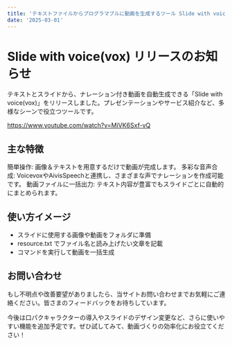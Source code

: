 ```yaml
---
title: 'テキストファイルからプログラマブルに動画を生成するツール Slide with voice(vox)の紹介'
date: '2025-03-01'
---
```


# Slide with voice(vox) リリースのお知らせ
テキストとスライドから、ナレーション付き動画を自動生成できる「Slide with voice(vox)」をリリースしました。プレゼンテーションやサービス紹介など、多様なシーンで役立つツールです。

https://www.youtube.com/watch?v=MiVK6Sxf-vQ

## 主な特徴
簡単操作: 画像＆テキストを用意するだけで動画が完成します。
多彩な音声合成: VoicevoxやAivisSpeechと連携し、さまざまな声でナレーションを作成可能です。
動画ファイルに一括出力: テキスト内容が豊富でもスライドごとに自動的にまとめられます。


## 使い方イメージ
- スライドに使用する画像や動画をフォルダに準備
- resource.txt でファイル名と読み上げたい文章を記載
- コマンドを実行して動画を一括生成


## お問い合わせ
もし不明点や改善要望がありましたら、当サイトお問い合わせまでお気軽にご連絡ください。皆さまのフィードバックをお待ちしています。

今後は口パクキャラクターの導入やスライドのデザイン変更など、さらに使いやすい機能を追加予定です。ぜひ試してみて、動画づくりの効率化にお役立てください！